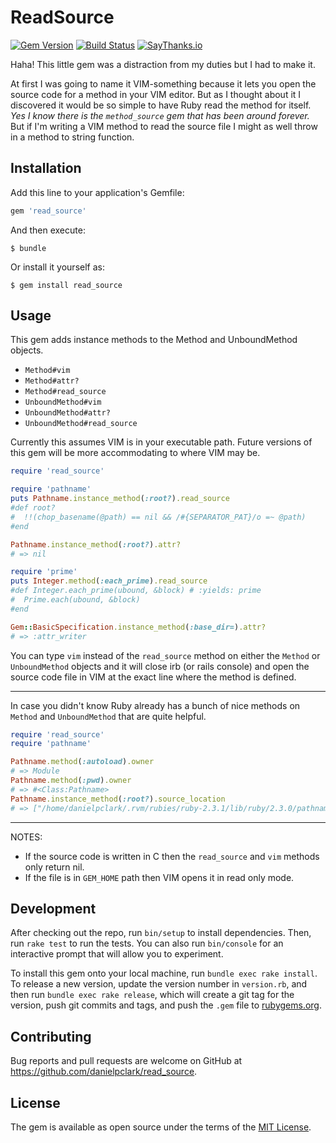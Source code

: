 # ReadSource
[![Gem Version](https://badge.fury.io/rb/read_source.svg)](https://badge.fury.io/rb/read_source)
[![Build Status](https://travis-ci.org/danielpclark/read_source.svg?branch=master)](https://travis-ci.org/danielpclark/read_source)
[![SayThanks.io](https://img.shields.io/badge/SayThanks.io-%E2%98%BC-1EAEDB.svg)](https://saythanks.io/to/danielpclark)

Haha! This little gem was a distraction from my duties but I had to make it.

At first I was going to name it VIM-something because it lets you open the source code for a method in your VIM editor.
But as I thought about it I discovered it would be so simple to have Ruby read the method for itself. *Yes
I know there is the `method_source` gem that has been around forever.* But if I'm writing a VIM method
to read the source file I might as well throw in a method to string function.

## Installation

Add this line to your application's Gemfile:

```ruby
gem 'read_source'
```

And then execute:

    $ bundle

Or install it yourself as:

    $ gem install read_source

## Usage

This gem adds instance methods to the Method and UnboundMethod objects.

* `Method#vim`
* `Method#attr?`
* `Method#read_source`
* `UnboundMethod#vim`
* `UnboundMethod#attr?`
* `UnboundMethod#read_source`

Currently this assumes VIM is in your executable path.  Future versions of this gem will be more
accommodating to where VIM may be.

```ruby
require 'read_source'

require 'pathname'
puts Pathname.instance_method(:root?).read_source
#def root?
#  !!(chop_basename(@path) == nil && /#{SEPARATOR_PAT}/o =~ @path)
#end

Pathname.instance_method(:root?).attr?
# => nil

require 'prime'
puts Integer.method(:each_prime).read_source
#def Integer.each_prime(ubound, &block) # :yields: prime
#  Prime.each(ubound, &block)
#end

Gem::BasicSpecification.instance_method(:base_dir=).attr?
# => :attr_writer
```

You can type `vim` instead of the `read_source` method on either the `Method` or `UnboundMethod` objects
and it will close irb (or rails console) and open the source code file in VIM at the exact line where
the method is defined.

--- 

In case you didn't know Ruby already has a bunch of nice methods on `Method` and `UnboundMethod`
that are quite helpful.

```ruby
require 'read_source'
require 'pathname'

Pathname.method(:autoload).owner
# => Module 
Pathname.method(:pwd).owner
# => #<Class:Pathname>
Pathname.instance_method(:root?).source_location
# => ["/home/danielpclark/.rvm/rubies/ruby-2.3.1/lib/ruby/2.3.0/pathname.rb", 208]
```

---

NOTES:
* If the source code is written in C then the `read_source` and `vim` methods only return nil.
* If the file is in `GEM_HOME` path then VIM opens it in read only mode.

## Development

After checking out the repo, run `bin/setup` to install dependencies. Then, run `rake test` to run the tests. You can also run `bin/console` for an interactive prompt that will allow you to experiment.

To install this gem onto your local machine, run `bundle exec rake install`. To release a new version, update the version number in `version.rb`, and then run `bundle exec rake release`, which will create a git tag for the version, push git commits and tags, and push the `.gem` file to [rubygems.org](https://rubygems.org).

## Contributing

Bug reports and pull requests are welcome on GitHub at https://github.com/danielpclark/read_source.


## License

The gem is available as open source under the terms of the [MIT License](http://opensource.org/licenses/MIT).

